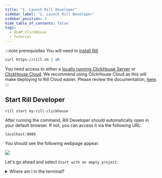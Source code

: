 ```yaml
---
title: "1. Launch Rill Developer"
sidebar_label: "1. Launch Rill Developer"
sidebar_position: 3
hide_table_of_contents: false
tags:
  - OLAP:ClickHouse
  - Tutorial
---
```


:::note prerequisites
You will need to [install Rill](https://docs.rilldata.com/home/install).

```bash
curl https://rill.sh | sh
```

You need access to either a [locally running ClickHouse Server](https://clickhouse.com/docs/en/install) or [ClickHouse Cloud](https://docs.rilldata.com/connect/olap/clickhouse#connecting-to-clickhouse-cloud). We recommend using ClickHouse Cloud as this will make deploying to Rill Cloud easier. Please review the documentation, [here](https://docs.rilldata.com/connect/olap/clickhouse).
:::
## Start Rill Developer

```bash
rill start my-rill-clickhouse
```

After running the command, Rill Developer should automatically open in your default browser. If not, you can access it via the following URL:

```
localhost:9009
``` 

You should see the following webpage appear: 

<img src = '/img/tutorials/rill-basics/new-rill-project.png' class='rounded-gif' />
<br />

Let's go ahead and select `Start with an empty project`.

<details>
  <summary>Where am I in the terminal?</summary>
  
    You can use the `pwd` command to see which directory you are in the terminal. <br />
    If this is not where you'd like to make the directory use the `cd` command to change directories.

</details>



